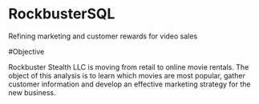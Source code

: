 # RockbusterSQL
Refining marketing and customer rewards for video sales

#Objective

Rockbuster Stealth LLC is moving from retail to online movie rentals. The object of this analysis is to learn which movies are most popular, gather customer information and develop an effective marketing strategy for the new business.
